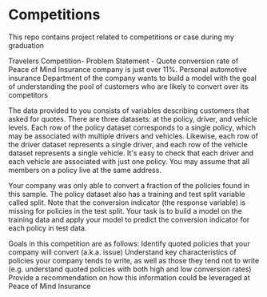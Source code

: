 # Competitions
This repo contains project related to competitions or case during my graduation

Travelers Competition- 
Problem Statement - 
Quote conversion rate of Peace of Mind Insurance company is just over 11%. 
Personal automotive insurance Department of the company wants to build a model with the goal of understanding the pool of customers who are likely to convert over its competitors

The data provided to you consists of variables describing customers that asked for quotes. There are three datasets: at the policy, driver, and vehicle levels. Each row of the policy dataset corresponds to a single policy, which may be associated with multiple drivers and vehicles. Likewise, each row of the driver dataset represents a single driver, and each row of the vehicle dataset represents a single vehicle. It's easy to check that each driver and each vehicle are associated with just one policy. You may assume that all members on a policy live at the same address.

Your company was only able to convert a fraction of the policies found in this sample. The policy dataset also has a training and test split variable called split. Note that the conversion indicator (the response variable) is missing for policies in the test split. Your task is to build a model on the training data and apply your model to predict the conversion indicator for each policy in test data.

Goals in this competition are as follows:
Identify quoted policies that your company will convert (a.k.a. issue)
Understand key characteristics of policies your company tends to write, as well as those they tend not to write (e.g. understand quoted policies with both high and low conversion rates)
Provide a recommendation on how this information could be leveraged at Peace of Mind Insurance

